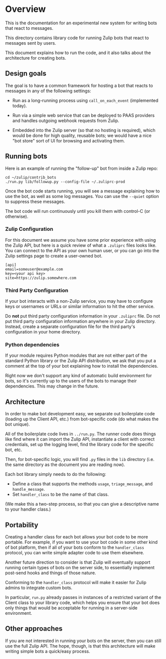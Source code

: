 # Overview

This is the documentation for an experimental new system for writing
bots that react to messages.

This directory contains library code for running Zulip
bots that react to messages sent by users.

This document explains how to run the code, and it also
talks about the architecture for creating bots.

## Design goals

The goal is to have a common framework for hosting a bot that reacts
to messages in any of the following settings:

* Run as a long-running process using `call_on_each_event`
  (implemented today).

* Run via a simple web service that can be deployed to PAAS providers
  and handles outgoing webhook requests from Zulip.

* Embedded into the Zulip server (so that no hosting is required),
  which would be done for high quality, reusable bots; we would have a
  nice "bot store" sort of UI for browsing and activating them.

## Running bots

Here is an example of running the "follow-up" bot from
inside a Zulip repo:

    cd ~/zulip/contrib_bots
    ./run.py lib/followup.py --config-file ~/.zuliprc-prod

Once the bot code starts running, you will see a
message explaining how to use the bot, as well as
some log messages.  You can use the `--quiet` option
to suppress these messages.

The bot code will run continuously until you kill them with
control-C (or otherwise).

### Zulip Configuration

For this document we assume you have some prior experience
with using the Zulip API, but here is a quick review of
what a `.zuliprc` files looks like.  You can connect to the
API as your own human user, or you can go into the Zulip settings
page to create a user-owned bot.

    [api]
    email=someuser@example.com
    key=<your api key>
    site=https://zulip.somewhere.com


### Third Party Configuration

If your bot interacts with a non-Zulip service, you may
have to configure keys or usernames or URLs or similar
information to hit the other service.

Do **not** put third party configuration information in your
`.zuliprc` file.  Do not put third party configuration
information anywhere in your Zulip directory.  Instead,
create a separate configuration file for the third party's
configuration in your home directory.

### Python dependencies

If your module requires Python modules that are not either
part of the standard Python library or the Zulip API
distribution, we ask that you put a comment at the top
of your bot explaining how to install the dependencies.

Right now we don't support any kind of automatic build
environment for bots, so it's currently up to the users
of the bots to manage their dependencies.  This may change
in the future.

## Architecture

In order to make bot development easy, we separate
out boilerplate code (loading up the Client API, etc.)
from bot-specific code (do what makes the bot unique).

All of the boilerplate code lives in `../run.py`.  The
runner code does things like find where it can import
the Zulip API, instantiate a client with correct
credentials, set up the logging level, find the
library code for the specific bot, etc.

Then, for bot-specific logic, you will find `.py` files
in the `lib` directory (i.e. the same directory as the
document you are reading now).

Each bot library simply needs to do the following:

- Define a class that supports the methods `usage`,
`triage_message`, and `handle_message`.
- Set `handler_class` to be the name of that class.

(We make this a two-step process, so that you can give
a descriptive name to your handler class.)

## Portability

Creating a handler class for each bot allows your bot
code to be more portable.  For example, if you want to
use your bot code in some other kind of bot platform, then
if all of your bots conform to the `handler_class` protocol,
you can write simple adapter code to use them elsewhere.

Another future direction to consider is that Zulip will
eventually support running certain types of bots on
the server side, to essentially implement post-send
hooks and things of those nature.

Conforming to the `handler_class` protocol will make
it easier for Zulip admins to integrate custom bots.

In particular, `run.py` already passes in instances
of a restricted variant of the Client class to your
library code, which helps you ensure that your bot
does only things that would be acceptable for running
in a server-side environment.

## Other approaches

If you are not interested in running your bots on the
server, then you can still use the full Zulip API.  The
hope, though, is that this architecture will make
writing simple bots a quick/easy process.
